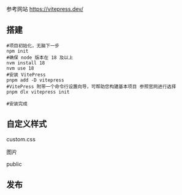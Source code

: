 参考网站
https://vitepress.dev/

## 搭建

```shell
#项目初始化，无脑下一步
npm init
#确保 node 版本在 18 及以上
nvm install 18
nvm use 18
#安装 VitePress
pnpm add -D vitepress
#VitePress 附带一个命令行设置向导，可帮助您构建基本项目 参照官网进行选择
pnpm dlx vitepress init

#安装完成
```



## 自定义样式

custom.css

图片 

public

## 发布



